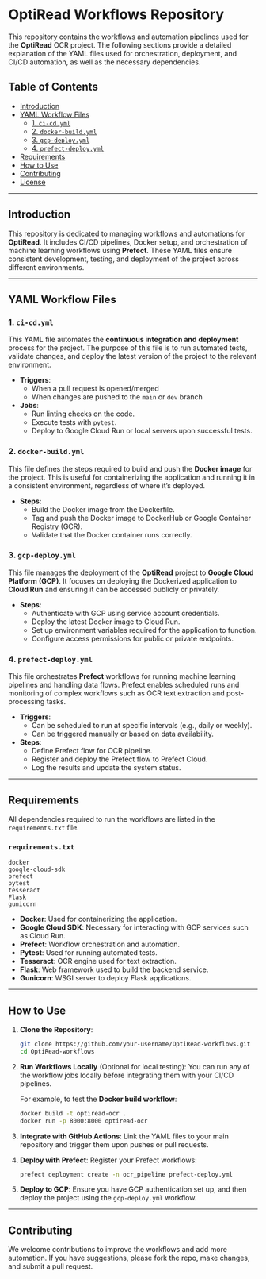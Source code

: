 # OptiRead Workflows Repository

This repository contains the workflows and automation pipelines used for the **OptiRead** OCR project. The following sections provide a detailed explanation of the YAML files used for orchestration, deployment, and CI/CD automation, as well as the necessary dependencies.

## Table of Contents
- [Introduction](#introduction)
- [YAML Workflow Files](#yaml-workflow-files)
  - [1. `ci-cd.yml`](#ci-cdyml)
  - [2. `docker-build.yml`](#docker-buildyml)
  - [3. `gcp-deploy.yml`](#gcp-deployyml)
  - [4. `prefect-deploy.yml`](#prefect-deployyml)
- [Requirements](#requirements)
- [How to Use](#how-to-use)
- [Contributing](#contributing)
- [License](#license)

---

## Introduction

This repository is dedicated to managing workflows and automations for **OptiRead**. It includes CI/CD pipelines, Docker setup, and orchestration of machine learning workflows using **Prefect**. These YAML files ensure consistent development, testing, and deployment of the project across different environments.

---

## YAML Workflow Files

### 1. `ci-cd.yml`
This YAML file automates the **continuous integration and deployment** process for the project. The purpose of this file is to run automated tests, validate changes, and deploy the latest version of the project to the relevant environment.

- **Triggers**: 
  - When a pull request is opened/merged
  - When changes are pushed to the `main` or `dev` branch
- **Jobs**:
  - Run linting checks on the code.
  - Execute tests with `pytest`.
  - Deploy to Google Cloud Run or local servers upon successful tests.

### 2. `docker-build.yml`
This file defines the steps required to build and push the **Docker image** for the project. This is useful for containerizing the application and running it in a consistent environment, regardless of where it’s deployed.

- **Steps**:
  - Build the Docker image from the Dockerfile.
  - Tag and push the Docker image to DockerHub or Google Container Registry (GCR).
  - Validate that the Docker container runs correctly.

### 3. `gcp-deploy.yml`
This file manages the deployment of the **OptiRead** project to **Google Cloud Platform (GCP)**. It focuses on deploying the Dockerized application to **Cloud Run** and ensuring it can be accessed publicly or privately.

- **Steps**:
  - Authenticate with GCP using service account credentials.
  - Deploy the latest Docker image to Cloud Run.
  - Set up environment variables required for the application to function.
  - Configure access permissions for public or private endpoints.

### 4. `prefect-deploy.yml`
This file orchestrates **Prefect** workflows for running machine learning pipelines and handling data flows. Prefect enables scheduled runs and monitoring of complex workflows such as OCR text extraction and post-processing tasks.

- **Triggers**:
  - Can be scheduled to run at specific intervals (e.g., daily or weekly).
  - Can be triggered manually or based on data availability.
- **Steps**:
  - Define Prefect flow for OCR pipeline.
  - Register and deploy the Prefect flow to Prefect Cloud.
  - Log the results and update the system status.

---

## Requirements

All dependencies required to run the workflows are listed in the `requirements.txt` file.

### `requirements.txt`
```
docker
google-cloud-sdk
prefect
pytest
tesseract
Flask
gunicorn
```

- **Docker**: Used for containerizing the application.
- **Google Cloud SDK**: Necessary for interacting with GCP services such as Cloud Run.
- **Prefect**: Workflow orchestration and automation.
- **Pytest**: Used for running automated tests.
- **Tesseract**: OCR engine used for text extraction.
- **Flask**: Web framework used to build the backend service.
- **Gunicorn**: WSGI server to deploy Flask applications.

---

## How to Use

1. **Clone the Repository**:

    ```bash
    git clone https://github.com/your-username/OptiRead-workflows.git
    cd OptiRead-workflows
    ```

2. **Run Workflows Locally** (Optional for local testing):
    You can run any of the workflow jobs locally before integrating them with your CI/CD pipelines.
    
    For example, to test the **Docker build workflow**:
    
    ```bash
    docker build -t optiread-ocr .
    docker run -p 8000:8000 optiread-ocr
    ```

3. **Integrate with GitHub Actions**:
    Link the YAML files to your main repository and trigger them upon pushes or pull requests.

4. **Deploy with Prefect**:
    Register your Prefect workflows:
    
    ```bash
    prefect deployment create -n ocr_pipeline prefect-deploy.yml
    ```

5. **Deploy to GCP**:
    Ensure you have GCP authentication set up, and then deploy the project using the `gcp-deploy.yml` workflow.

---

## Contributing

We welcome contributions to improve the workflows and add more automation. If you have suggestions, please fork the repo, make changes, and submit a pull request.
